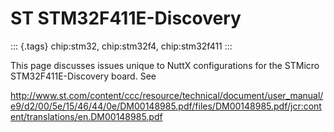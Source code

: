 ST STM32F411E-Discovery
=======================

::: {.tags}
chip:stm32, chip:stm32f4, chip:stm32f411
:::

This page discusses issues unique to NuttX configurations for the
STMicro STM32F411E-Discovery board. See

<http://www.st.com/content/ccc/resource/technical/document/user_manual/e9/d2/00/5e/15/46/44/0e/DM00148985.pdf/files/DM00148985.pdf/jcr:content/translations/en.DM00148985.pdf>
